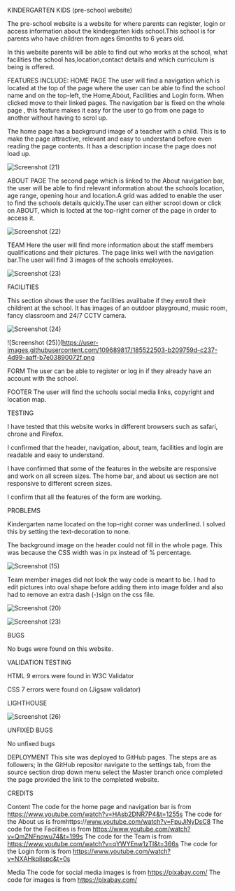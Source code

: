 KINDERGARTEN KIDS (pre-school website)

The pre-school website is a website for where parents can register, login or access information about the kindergarten kids school.This school is for parents who have children from ages 6months to 6 years old.

In this website parents will be able to find out who works at the school, what facilities the school has,location,contact details and which curriculum is being is offered.



FEATURES INCLUDE:
HOME PAGE
The user will find a navigation which is located at the top  of the page where the user can be able to find the school name and on the top-left, the Home,About, Facilities and Login form. When clicked move to their linked pages. The navigation bar is fixed on the whole page , this feature makes it easy for the user to go from one page to another without having to scrol up.

The home page has a background image of a teacher with a child. This is to make the page attractive, relevant and easy to understand before even reading the page contents. It has a description incase the page does not load up.



![Screenshot (21)](https://user-images.githubusercontent.com/109689817/185520853-b173a190-9627-4db3-bb91-93d5adfd90f8.png)




ABOUT PAGE
The second page which is linked to the About navigation bar,  the user will be able to find relevant information about the schools location, age range, opening hour and location.A grid was added to enable the user to find the schools details quickly.The user can either scrool down or click on ABOUT, which is locted at the top-right corner of the page in order to access it.





![Screenshot (22)](https://user-images.githubusercontent.com/109689817/185521662-73e44855-2616-4135-8040-53fd218dc397.png)






TEAM
Here the user will find more information about the staff members qualifications and their pictures. The page links well with the navigation bar.The user will find 3 images of the schools employees.





![Screenshot (23)](https://user-images.githubusercontent.com/109689817/185521744-12f4d405-4f68-4e5e-b0e5-bfec44c78168.png)







FACILITIES

This section shows the user the facilities availbabe if they enroll their childrent at the school. It has images of  an outdoor playground, music room, fancy classroom and 24/7 CCTV camera.






![Screenshot (24)](https://user-images.githubusercontent.com/109689817/185522477-ac21aef1-8fc4-4093-afe7-9d0199368c8a.png)


![Screenshot (25)](https://user-images.githubusercontent.com/109689817/185522503-b209759d-c237-4d99-aaff-b7e03890072f.png










FORM
The user can be able to register or log in if they already have an account with the school.





FOOTER
The user will find the schools social media links, copyright and location map.




TESTING

I have tested that this website works in different browsers such as safari, chrone and Firefox.

I confirmed that the header, navigation, about, team, facilities and login are readable and easy to understand.

I have confirmed that some of the features in the website are responsive and work on all screen sizes. The home bar, and about us section are not responsive to different screen sizes.

I confirm that all the features of the form are working.






PROBLEMS
 

Kindergarten name located on the top-right corner was underlined. I solved this by setting the text-decoration to none.

The background image on the header could not fill in the whole page. This was because the CSS width was in px instead of % percentage.
 


![Screenshot (15)](https://user-images.githubusercontent.com/109689817/185539409-ef7f2139-358f-4fef-901c-191a743173dd.png)
  
  


 Team member images did not look the way code is meant to be.
 I had to edit pictures into oval shape before adding them into image folder and also had to remove an extra dash (-)sign on the css  file.
  
  

![Screenshot (20)](https://user-images.githubusercontent.com/109689817/185541112-0c9821cf-9729-45ea-9042-92c1c5d2bfff.png)
  
  
  

![Screenshot (23)](https://user-images.githubusercontent.com/109689817/185541147-ec9cc01b-b6d6-4297-858f-413bab43843f.png)
  
  
  
  
BUGS


No bugs were found on this website.



VALIDATION TESTING

HTML
9 errors were found in W3C Validator

CSS
7 errors were found on (Jigsaw validator)
 
 
 LIGHTHOUSE
 
 
 
 
 
 
 
![Screenshot (26)](https://user-images.githubusercontent.com/109689817/185546496-995f2eb8-cf63-4e0a-8737-5cd28013ea13.jpg)
 
 
 
 
 
 

 UNFIXED BUGS
 
 No unfixed bugs

DEPLOYMENT
This site was deployed to GitHub pages. The steps are as followers;
In the GitHub repositor navigate to the settings tab, from the source section drop down menu select the Master branch once completed the  page provided the link to the completed website.
  
  

CREDITS

Content 
The code for the home page and navigation bar is from https://www.youtube.com/watch?v=HAsb2DNR7P4&t=1255s
The code for the About us is fromhttps://www.youtube.com/watch?v=FpuJiNyDsC8
The code for the Facilities is from https://www.youtube.com/watch?v=QmZNFnqwu74&t=199s
The code for the Team is from https://www.youtube.com/watch?v=qYWYEnw1zTI&t=366s
The code for the Login form  is from https://www.youtube.com/watch?v=NXAHkqiIepc&t=0s


Media
The code for social media images is from https://pixabay.com/
The code for images is from https://pixabay.com/







